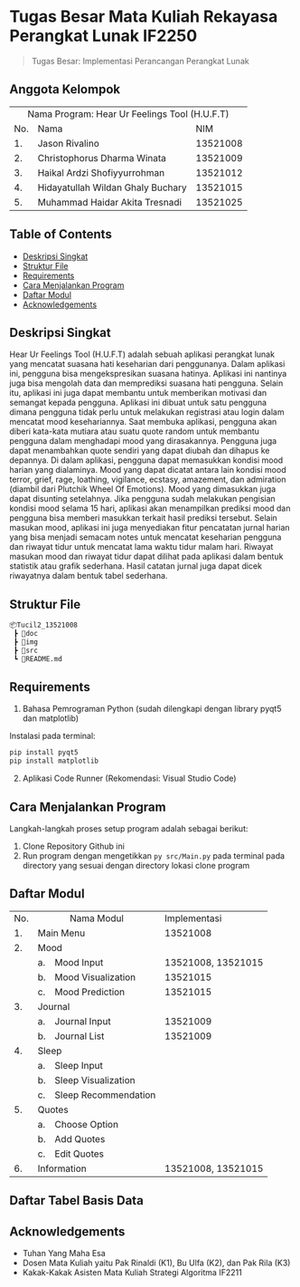 # Tugas Besar Mata Kuliah Rekayasa Perangkat Lunak IF2250
> Tugas Besar: Implementasi Perancangan Perangkat Lunak

## Anggota Kelompok
<table>
    <tr>
        <td colspan="3", align = "center"><center>Nama Program: Hear Ur Feelings Tool (H.U.F.T)</center></td>
    </tr>
    <tr>
        <td>No.</td>
        <td>Nama</td>
        <td>NIM</td>
    </tr>
    <tr>
        <td>1.</td>
        <td>Jason Rivalino</td>
        <td>13521008</td>
    </tr>
    <tr>
        <td>2.</td>
        <td>Christophorus Dharma Winata</td>
        <td>13521009</td>
    </tr>
    <tr>
        <td>3.</td>
        <td>Haikal Ardzi Shofiyyurrohman</td>
        <td>13521012</td>
    </tr>
    <tr>
        <td>4.</td>
        <td>Hidayatullah Wildan Ghaly Buchary</td>
        <td>13521015</td>
    </tr>
    <tr>
        <td>5.</td>
        <td>Muhammad Haidar Akita Tresnadi</td>
        <td>13521025</td>
    </tr>
</table>

## Table of Contents
* [Deskripsi Singkat](#deskripsi-singkat)
* [Struktur File](#struktur-file)
* [Requirements](#requirements)
* [Cara Menjalankan Program](#cara-menjalankan-program)
* [Daftar Modul](#daftar-modul)
* [Acknowledgements](#acknowledgements)

## Deskripsi Singkat 
Hear Ur Feelings Tool (H.U.F.T) adalah sebuah aplikasi perangkat lunak yang mencatat suasana hati keseharian dari penggunanya. Dalam aplikasi ini, pengguna bisa mengekspresikan suasana hatinya. Aplikasi ini nantinya juga bisa mengolah data dan memprediksi suasana hati pengguna. Selain itu, aplikasi ini juga dapat membantu untuk memberikan motivasi dan semangat kepada pengguna. Aplikasi ini dibuat untuk satu pengguna dimana pengguna tidak perlu untuk melakukan registrasi atau login dalam mencatat mood kesehariannya. Saat membuka aplikasi, pengguna akan diberi kata-kata mutiara atau suatu quote random untuk membantu pengguna dalam menghadapi mood yang dirasakannya. Pengguna juga dapat menambahkan quote sendiri yang dapat diubah dan dihapus ke depannya. Di dalam aplikasi, pengguna dapat memasukkan kondisi mood harian yang dialaminya. Mood yang dapat dicatat antara lain kondisi mood terror, grief, rage, loathing, vigilance, ecstasy, amazement, dan admiration (diambil dari Plutchik Wheel Of Emotions). Mood yang dimasukkan juga dapat disunting setelahnya. Jika pengguna sudah melakukan pengisian kondisi mood selama 15 hari, aplikasi akan menampilkan prediksi mood dan pengguna bisa memberi masukkan terkait hasil prediksi tersebut. Selain masukan mood, aplikasi ini juga menyediakan fitur pencatatan jurnal harian yang bisa menjadi semacam notes untuk mencatat keseharian pengguna dan riwayat tidur untuk mencatat lama waktu tidur malam hari. Riwayat masukan mood dan riwayat tidur dapat dilihat pada aplikasi dalam bentuk statistik atau grafik sederhana. Hasil catatan jurnal juga dapat dicek riwayatnya dalam bentuk tabel sederhana.

## Struktur File
```bash
📦Tucil2_13521008
 ┣ 📂doc
 ┣ 📂img
 ┣ 📂src
 ┗ 📜README.md
 ```
 
## Requirements
1. Bahasa Pemrograman Python (sudah dilengkapi dengan library pyqt5 dan matplotlib)

Instalasi pada terminal:
```bash
pip install pyqt5
pip install matplotlib
```

2. Aplikasi Code Runner (Rekomendasi: Visual Studio Code)


## Cara Menjalankan Program
Langkah-langkah proses setup program adalah sebagai berikut:
1. Clone Repository Github ini
2. Run program dengan mengetikkan `py src/Main.py` pada terminal pada directory yang sesuai dengan directory lokasi clone program 

## Daftar Modul
<table>
    <tr>
        <td>No.</td>
        <td colspan="2", align= "center">Nama Modul</td>
        <td>Implementasi</td>
    </tr>
    <tr>
        <td>1.</td>
        <td colspan="2", align= "left">Main Menu</td>
        <td>13521008</td>
    </tr>
    <tr>
        <td>2.</td>
        <td colspan="2", align= "left">Mood</td>
        <td></td>
    </tr>
    <tr>
        <td></td>
        <td>a.</td>
        <td>Mood Input</td>
        <td>13521008, 13521015</td>
    </tr>
    <tr>
        <td></td>
        <td>b.</td>
        <td>Mood Visualization</td>
        <td>13521015</td>
    </tr>
    <tr>
        <td></td>
        <td>c.</td>
        <td>Mood Prediction</td>
        <td>13521015</td>
    </tr>
    <tr>
        <td>3.</td>
        <td colspan="2", align= "left">Journal</td>
        <td></td>
    </tr>
    <tr>
        <td></td>
        <td>a.</td>
        <td>Journal Input</td>
        <td>13521009</td>
    </tr>
    <tr>
        <td></td>
        <td>b.</td>
        <td>Journal List</td>
        <td>13521009</td>
    </tr>
        <tr>
        <td>4.</td>
        <td colspan="2", align= "left">Sleep</td>
        <td></td>
    </tr>
    <tr>
        <td></td>
        <td>a.</td>
        <td>Sleep Input</td>
        <td></td>
    </tr>
    <tr>
        <td></td>
        <td>b.</td>
        <td>Sleep Visualization</td>
        <td></td>
    </tr>
    <tr>
        <td></td>
        <td>c.</td>
        <td>Sleep Recommendation</td>
        <td></td>
    </tr>
    </tr>
        <tr>
        <td>5.</td>
        <td colspan="2", align= "left">Quotes</td>
        <td></td>
    </tr>
    <tr>
        <td></td>
        <td>a.</td>
        <td>Choose Option</td>
        <td></td>
    </tr>
    <tr>
        <td></td>
        <td>b.</td>
        <td>Add Quotes</td>
        <td></td>
    </tr>
    <tr>
        <td></td>
        <td>c.</td>
        <td>Edit Quotes</td>
        <td></td>
    </tr>
    <tr>
        <td>6.</td>
        <td colspan="2", align= "left">Information</td>
        <td>13521008, 13521015</td>
    </tr>
</table>


## Daftar Tabel Basis Data



## Acknowledgements
- Tuhan Yang Maha Esa
- Dosen Mata Kuliah yaitu Pak Rinaldi (K1), Bu Ulfa (K2), dan Pak Rila (K3)
- Kakak-Kakak Asisten Mata Kuliah Strategi Algoritma IF2211
